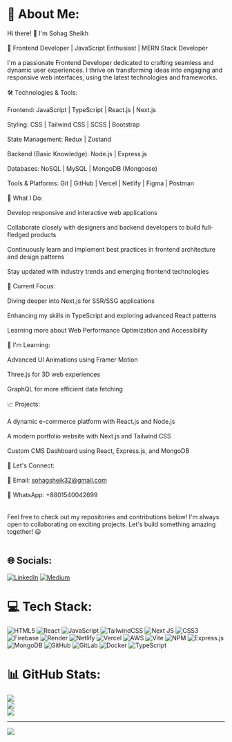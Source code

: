 # 💫 About Me:
Hi there! 👋 I'm Sohag Sheikh<br><br>🚀 Frontend Developer | JavaScript Enthusiast | MERN Stack Developer<br><br>I'm a passionate Frontend Developer dedicated to crafting seamless and dynamic user experiences. I thrive on transforming ideas into engaging and responsive web interfaces, using the latest technologies and frameworks.<br><br>🛠️ Technologies & Tools:<br><br>Frontend: JavaScript | TypeScript | React.js | Next.js<br><br>Styling: CSS | Tailwind CSS | SCSS | Bootstrap<br><br>State Management: Redux | Zustand<br><br>Backend (Basic Knowledge): Node.js | Express.js<br><br>Databases: NoSQL | MySQL | MongoDB (Mongoose)<br><br>Tools & Platforms: Git | GitHub | Vercel | Netlify | Figma | Postman<br><br>🌟 What I Do:<br><br>Develop responsive and interactive web applications<br><br>Collaborate closely with designers and backend developers to build full-fledged products<br><br>Continuously learn and implement best practices in frontend architecture and design patterns<br><br>Stay updated with industry trends and emerging frontend technologies<br><br>🔭 Current Focus:<br><br>Diving deeper into Next.js for SSR/SSG applications<br><br>Enhancing my skills in TypeScript and exploring advanced React patterns<br><br>Learning more about Web Performance Optimization and Accessibility<br><br>🌱 I'm Learning:<br><br>Advanced UI Animations using Framer Motion<br><br>Three.js for 3D web experiences<br><br>GraphQL for more efficient data fetching<br><br>📈 Projects:<br><br>A dynamic e-commerce platform with React.js and Node.js<br><br>A modern portfolio website with Next.js and Tailwind CSS<br><br>Custom CMS Dashboard using React, Express.js, and MongoDB<br><br>💬 Let's Connect:<br><br>📧 Email: sohagsheik32@gmail.com<br><br>💬 WhatsApp: +8801540042699<br><br><br>Feel free to check out my repositories and contributions below! I'm always open to collaborating on exciting projects. Let's build something amazing together! 😃<br><br>


## 🌐 Socials:
[![LinkedIn](https://img.shields.io/badge/LinkedIn-%230077B5.svg?logo=linkedin&logoColor=white)](https://linkedin.com/in/sohagsheik) [![Medium](https://img.shields.io/badge/Medium-12100E?logo=medium&logoColor=white)](https://medium.com/@sohagsheik32) 

# 💻 Tech Stack:
![HTML5](https://img.shields.io/badge/html5-%23E34F26.svg?style=for-the-badge&logo=html5&logoColor=white) ![React](https://img.shields.io/badge/react-%2320232a.svg?style=for-the-badge&logo=react&logoColor=%2361DAFB) ![JavaScript](https://img.shields.io/badge/javascript-%23323330.svg?style=for-the-badge&logo=javascript&logoColor=%23F7DF1E) ![TailwindCSS](https://img.shields.io/badge/tailwindcss-%2338B2AC.svg?style=for-the-badge&logo=tailwind-css&logoColor=white) ![Next JS](https://img.shields.io/badge/Next-black?style=for-the-badge&logo=next.js&logoColor=white) ![CSS3](https://img.shields.io/badge/css3-%231572B6.svg?style=for-the-badge&logo=css3&logoColor=white) ![Firebase](https://img.shields.io/badge/firebase-%23039BE5.svg?style=for-the-badge&logo=firebase) ![Render](https://img.shields.io/badge/Render-%46E3B7.svg?style=for-the-badge&logo=render&logoColor=white) ![Netlify](https://img.shields.io/badge/netlify-%23000000.svg?style=for-the-badge&logo=netlify&logoColor=#00C7B7) ![Vercel](https://img.shields.io/badge/vercel-%23000000.svg?style=for-the-badge&logo=vercel&logoColor=white) ![AWS](https://img.shields.io/badge/AWS-%23FF9900.svg?style=for-the-badge&logo=amazon-aws&logoColor=white) ![Vite](https://img.shields.io/badge/vite-%23646CFF.svg?style=for-the-badge&logo=vite&logoColor=white) ![NPM](https://img.shields.io/badge/NPM-%23CB3837.svg?style=for-the-badge&logo=npm&logoColor=white) ![Express.js](https://img.shields.io/badge/express.js-%23404d59.svg?style=for-the-badge&logo=express&logoColor=%2361DAFB) ![MongoDB](https://img.shields.io/badge/MongoDB-%234ea94b.svg?style=for-the-badge&logo=mongodb&logoColor=white) ![GitHub](https://img.shields.io/badge/github-%23121011.svg?style=for-the-badge&logo=github&logoColor=white) ![GitLab](https://img.shields.io/badge/gitlab-%23181717.svg?style=for-the-badge&logo=gitlab&logoColor=white) ![Docker](https://img.shields.io/badge/docker-%230db7ed.svg?style=for-the-badge&logo=docker&logoColor=white) ![TypeScript](https://img.shields.io/badge/typescript-%23007ACC.svg?style=for-the-badge&logo=typescript&logoColor=white)
# 📊 GitHub Stats:
![](https://github-readme-stats.vercel.app/api?username=smsohag32&theme=dark&hide_border=false&include_all_commits=true&count_private=true)<br/>
![](https://github-readme-streak-stats.herokuapp.com/?user=smsohag32&theme=dark&hide_border=false)<br/>
![](https://github-readme-stats.vercel.app/api/top-langs/?username=smsohag32&theme=dark&hide_border=false&include_all_commits=true&count_private=true&layout=compact)

---
[![](https://visitcount.itsvg.in/api?id=smsohag32&icon=2&color=0)](https://visitcount.itsvg.in)

<!-- Proudly created with GPRM ( https://gprm.itsvg.in ) -->
